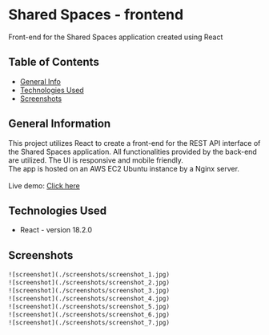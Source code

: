 # Shared Spaces - frontend
Front-end for the Shared Spaces application created using React
<br/>


## Table of Contents
* [General Info](#general-information)
* [Technologies Used](#technologies-used)
* [Screenshots](#screenshots)


## General Information
This project utilizes React to create a front-end for the REST API interface of the Shared Spaces application.
All functionalities provided by the back-end are utilized. The UI is responsive and mobile friendly.<br/>
The app is hosted on an AWS EC2 Ubuntu instance by a Nginx server.<br/><br/>
Live demo: [Click here](http://ec2-54-146-229-245.compute-1.amazonaws.com/)


## Technologies Used
- React - version 18.2.0


## Screenshots
<!-- <div style="border: 1px solid #ccc; padding: 10px;"> -->
    ![screenshot](./screenshots/screenshot_1.jpg)
    ![screenshot](./screenshots/screenshot_2.jpg)
    ![screenshot](./screenshots/screenshot_3.jpg)
    ![screenshot](./screenshots/screenshot_4.jpg)
    ![screenshot](./screenshots/screenshot_5.jpg)
    ![screenshot](./screenshots/screenshot_6.jpg)
    ![screenshot](./screenshots/screenshot_7.jpg)
<!-- </div> -->

